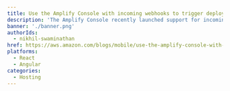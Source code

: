```yaml
---
title: Use the Amplify Console with incoming webhooks to trigger deployments
description: 'The Amplify Console recently launched support for incoming webhooks. This feature enables you to use third-party applications such as Contentful and Zapier to trigger deployments in the Amplify Console without requiring a code commit.'
banner: './banner.png'
authorIds:
  - nikhil-swaminathan
href: https://aws.amazon.com/blogs/mobile/use-the-amplify-console-with-incoming-webhooks-to-trigger-deployments/
platforms:
  - React
  - Angular
categories:
  - Hosting
---
```

